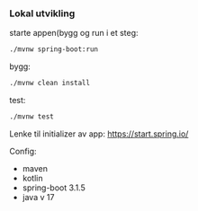 
### Lokal utvikling
starte appen(bygg og run i et steg:
```bash
./mvnw spring-boot:run
```

bygg:
```bash
./mvnw clean install
```


test:
```bash
./mvnw test
```

Lenke til initializer av app: https://start.spring.io/

Config:
- maven
- kotlin
- spring-boot 3.1.5
- java v 17
